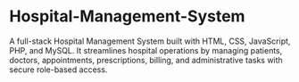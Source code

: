 # Hospital-Management-System
A full-stack Hospital Management System built with HTML, CSS, JavaScript, PHP, and MySQL. It streamlines hospital operations by managing patients, doctors, appointments, prescriptions, billing, and administrative tasks with secure role-based access.

